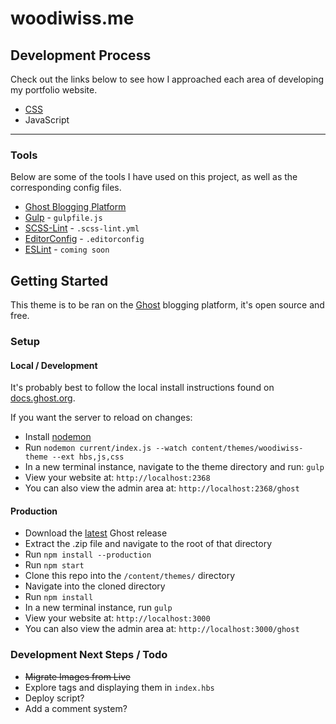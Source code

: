 # woodiwiss.me  
## Development Process  

Check out the links below to see how I approached each area of developing my portfolio website.  

- [CSS](https://github.com/dwoodiwiss/woodiwiss-theme-2015/blob/master/scss/README.md)  
- JavaScript  

---

### Tools
Below are some of the tools I have used on this project, as well as the corresponding config files.  

- [Ghost Blogging Platform](https://github.com/TryGhost/Ghost)
- [Gulp](http://gulpjs.com/) - `gulpfile.js`
- [SCSS-Lint](https://github.com/brigade/scss-lint) - `.scss-lint.yml`
- [EditorConfig](http://editorconfig.org/) - `.editorconfig`
- [ESLint](http://eslint.org/) - `coming soon`


## Getting Started
This theme is to be ran on the [Ghost](https://github.com/TryGhost/Ghost) blogging platform, it's open source and free.  

### Setup

#### Local / Development
It's probably best to follow the local install instructions found on [docs.ghost.org](https://docs.ghost.org/v1/docs/install-local).  

If you want the server to reload on changes:  
- Install [nodemon](https://www.npmjs.com/package/nodemon)  
- Run `nodemon current/index.js --watch content/themes/woodiwiss-theme --ext hbs,js,css`  
- In a new terminal instance, navigate to the theme directory and run: `gulp`  
- View your website at: `http://localhost:2368`  
- You can also view the admin area at: `http://localhost:2368/ghost`

#### Production
- Download the [latest](https://ghost.org/developers/) Ghost release
- Extract the .zip file and navigate to the root of that directory
- Run `npm install --production`
- Run `npm start`
- Clone this repo into the `/content/themes/` directory
- Navigate into the cloned directory
- Run `npm install`
- In a new terminal instance, run `gulp`
- View your website at: `http://localhost:3000`
- You can also view the admin area at: `http://localhost:3000/ghost`

### Development Next Steps / Todo

- ~~Migrate Images from Live~~
- Explore tags and displaying them in `index.hbs`
- Deploy script?
- Add a comment system?
